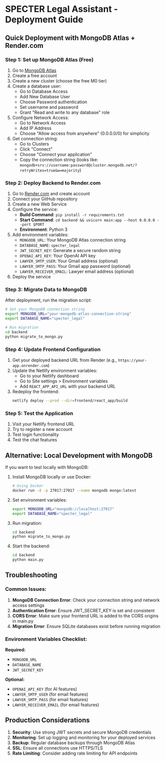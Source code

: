 # SPECTER Legal Assistant - Deployment Guide

## Quick Deployment with MongoDB Atlas + Render.com

### Step 1: Set up MongoDB Atlas (Free)

1. Go to [MongoDB Atlas](https://www.mongodb.com/atlas)
2. Create a free account
3. Create a new cluster (choose the free M0 tier)
4. Create a database user:
   - Go to Database Access
   - Add New Database User
   - Choose Password authentication
   - Set username and password
   - Grant "Read and write to any database" role
5. Configure Network Access:
   - Go to Network Access
   - Add IP Address
   - Choose "Allow access from anywhere" (0.0.0.0/0) for simplicity
6. Get connection string:
   - Go to Clusters
   - Click "Connect"
   - Choose "Connect your application"
   - Copy the connection string (looks like: `mongodb+srv://username:password@cluster.mongodb.net/?retryWrites=true&w=majority`)

### Step 2: Deploy Backend to Render.com

1. Go to [Render.com](https://render.com) and create account
2. Connect your GitHub repository
3. Create a new Web Service
4. Configure the service:
   - **Build Command**: `pip install -r requirements.txt`
   - **Start Command**: `cd backend && uvicorn main:app --host 0.0.0.0 --port $PORT`
   - **Environment**: Python 3
5. Add environment variables:
   - `MONGODB_URL`: Your MongoDB Atlas connection string
   - `DATABASE_NAME`: `specter_legal`
   - `JWT_SECRET_KEY`: Generate a secure random string
   - `OPENAI_API_KEY`: Your OpenAI API key
   - `LAWYER_SMTP_USER`: Your Gmail address (optional)
   - `LAWYER_SMTP_PASS`: Your Gmail app password (optional)
   - `LAWYER_RECEIVER_EMAIL`: Lawyer email address (optional)
6. Deploy the service

### Step 3: Migrate Data to MongoDB

After deployment, run the migration script:

```bash
# Set your MongoDB connection string
export MONGODB_URL="your-mongodb-atlas-connection-string"
export DATABASE_NAME="specter_legal"

# Run migration
cd backend
python migrate_to_mongo.py
```

### Step 4: Update Frontend Configuration

1. Get your deployed backend URL from Render (e.g., `https://your-app.onrender.com`)
2. Update the Netlify environment variables:
   - Go to your Netlify dashboard
   - Go to Site settings > Environment variables
   - Add `REACT_APP_API_URL` with your backend URL
3. Redeploy the frontend:
   ```bash
   netlify deploy --prod --dir=frontend/react_app/build
   ```

### Step 5: Test the Application

1. Visit your Netlify frontend URL
2. Try to register a new account
3. Test login functionality
4. Test the chat features

## Alternative: Local Development with MongoDB

If you want to test locally with MongoDB:

1. Install MongoDB locally or use Docker:
   ```bash
   # Using Docker
   docker run -d -p 27017:27017 --name mongodb mongo:latest
   ```

2. Set environment variables:
   ```bash
   export MONGODB_URL="mongodb://localhost:27017"
   export DATABASE_NAME="specter_legal"
   ```

3. Run migration:
   ```bash
   cd backend
   python migrate_to_mongo.py
   ```

4. Start the backend:
   ```bash
   cd backend
   python main.py
   ```

## Troubleshooting

### Common Issues:

1. **MongoDB Connection Error**: Check your connection string and network access settings
2. **Authentication Error**: Ensure JWT_SECRET_KEY is set and consistent
3. **CORS Error**: Make sure your frontend URL is added to the CORS origins in main.py
4. **Migration Error**: Ensure SQLite databases exist before running migration

### Environment Variables Checklist:

**Required:**
- `MONGODB_URL`
- `DATABASE_NAME`
- `JWT_SECRET_KEY`

**Optional:**
- `OPENAI_API_KEY` (for AI features)
- `LAWYER_SMTP_USER` (for email features)
- `LAWYER_SMTP_PASS` (for email features)
- `LAWYER_RECEIVER_EMAIL` (for email features)

## Production Considerations

1. **Security**: Use strong JWT secrets and secure MongoDB credentials
2. **Monitoring**: Set up logging and monitoring for your deployed services
3. **Backup**: Regular database backups through MongoDB Atlas
4. **SSL**: Ensure all connections use HTTPS/TLS
5. **Rate Limiting**: Consider adding rate limiting for API endpoints

